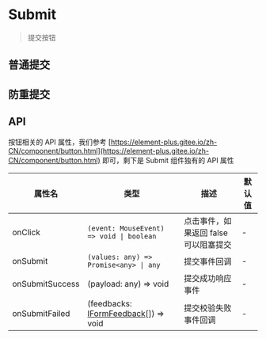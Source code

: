 # Submit

> 提交按钮

## 普通提交

<dumi-previewer demoPath="guide/submit/base" />

## 防重提交

<dumi-previewer demoPath="guide/submit/loading" />

## API

按钮相关的 API 属性，我们参考 [https://element-plus.gitee.io/zh-CN/component/button.html](https://element-plus.gitee.io/zh-CN/component/button.html) 即可，剩下是 Submit 组件独有的 API 属性

| 属性名          | 类型                                                                                             | 描述                                  | 默认值 |
| --------------- | ------------------------------------------------------------------------------------------------ | ------------------------------------- | ------ |
| onClick         | `(event: MouseEvent) => void \| boolean`                                                         | 点击事件，如果返回 false 可以阻塞提交 | -      |
| onSubmit        | `(values: any) => Promise<any> \| any`                                                           | 提交事件回调                          | -      |
| onSubmitSuccess | (payload: any) => void                                                                           | 提交成功响应事件                      | -      |
| onSubmitFailed  | (feedbacks: [IFormFeedback](https://core.formilyjs.org/api/models/form#iformfeedback)[]) => void | 提交校验失败事件回调                  | -      |
